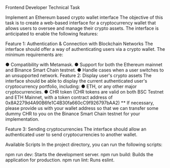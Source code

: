Frontend Developer Technical Task

Implement an Ethereum based crypto wallet interface
The objective of this task is to create a web-based interface for a cryptocurrency wallet that
allows users to oversee and manage their crypto assets. The interface is anticipated to enable
the following features:

Feature 1: Authentication & Connection with Blockchain Networks
The interface should offer a way of authenticating users via a crypto wallet. The minimum
requirements are:

● Compatibility with Metamask.
● Support for both the Ethereum mainnet and Binance Smart Chain testnet.
● Handle cases when a user switches to an unsupported network.
Feature 2: Display user's crypto assets
The interface should be able to display the current authenticated user's cryptocurrency portfolio,
including:
● ETH, or any other major cryptocurrencies.
● CHR token (CHR tokens are valid on both BSC Testnet and ETH Mainnet, with a token
contract address of 0x8A2279d4A90B6fe1C4B30fa660cC9f926797bAA2)
** If necessary, please provide us with your wallet address so that we can transfer some
dummy CHR to you on the Binance Smart Chain testnet for your implementation.

Feature 3: Sending cryptocurrencies
The interface should allow an authenticated user to send cryptocurrencies to another wallet.

Available Scripts
In the project directory, you can run the following scripts:

npm run dev: Starts the development server.
npm run build: Builds the application for production.
npm run lint: Runs eslint.
